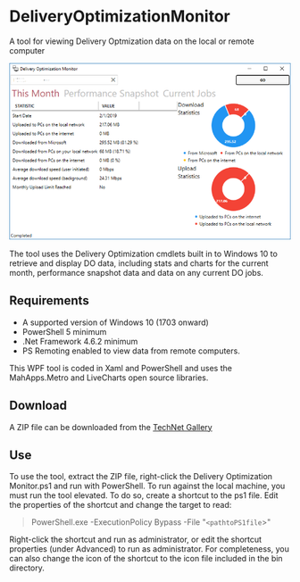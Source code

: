 # DeliveryOptimizationMonitor
A tool for viewing Delivery Optmization data on the local or remote computer

![Delivery Optimization Monitor](https://github.com/SMSAgentSoftware/DeliveryOptimizationMonitor/raw/master/Assets/DO%20Monitor.PNG)

The tool uses the Delivery Optimization cmdlets built in to Windows 10 to retrieve and display DO data, including stats and charts for the current month, performance snapshot data and data on any current DO jobs.

## Requirements
* A supported version of Windows 10 (1703 onward) 
* PowerShell 5 minimum 
* .Net Framework 4.6.2 minimum 
* PS Remoting enabled to view data from remote computers. 

This WPF tool is coded in Xaml and PowerShell and uses the MahApps.Metro and LiveCharts open source libraries.

## Download
A ZIP file can be downloaded from the [TechNet Gallery](https://gallery.technet.microsoft.com/Delivery-Optimization-3eff74ac)

## Use
To use the tool, extract the ZIP file, right-click the Delivery Optimization Monitor.ps1 and run with PowerShell.
To run against the local machine, you must run the tool elevated. To do so, create a shortcut to the ps1 file. Edit the properties of the shortcut and change the target to read:
> PowerShell.exe -ExecutionPolicy Bypass -File "`<pathtoPS1file`>"

Right-click the shortcut and run as administrator, or edit the shortcut properties (under Advanced) to run as administrator.
For completeness, you can also change the icon of the shortcut to the icon file included in the bin directory.
